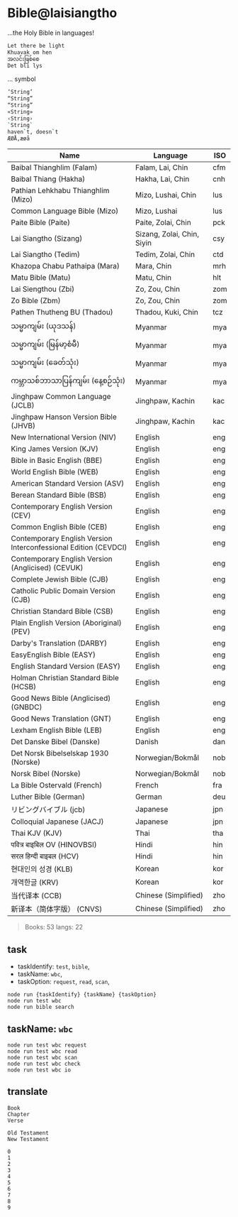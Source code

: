 # Bible@laisiangtho

...the Holy Bible in languages!

```bash
Let there be light
Khuavak om hen
အ​လင်း​ဖြစ်​စေ
Det bli lys
```

... symbol

```bash
‘String’
“String”
“String”
«String»
‹String›
`String`
haven`t, doesn`t
ÆØÅ,æøå
```

| Name | Language | ISO |
| --- | --- | --- |
| Baibal Thianghlim (Falam) | Falam, Lai, Chin | cfm |
| Baibal Thiang (Hakha) | Hakha, Lai, Chin | cnh |
| Pathian Lehkhabu Thianghlim (Mizo) | Mizo, Lushai, Chin | lus |
| Common Language Bible (Mizo) | Mizo, Lushai | lus |
| Paite Bible (Paite) | Paite, Zolai, Chin | pck |
| Lai Siangtho (Sizang) | Sizang, Zolai, Chin, Siyin | csy |
| Lai Siangtho (Tedim) | Tedim, Zolai, Chin | ctd |
| Khazopa Chabu Pathaipa (Mara) | Mara, Chin | mrh |
| Matu Bible (Matu) | Matu, Chin | hlt |
| Lai Siengthou (Zbi) | Zo, Zou, Chin | zom |
| Zo Bible (Zbm) | Zo, Zou, Chin | zom |
| Pathen Thutheng BU (Thadou) | Thadou, Kuki, Chin | tcz |
| သမ္မာကျမ်း (ယုဒသန်) | Myanmar | mya |
| သမ္မာကျမ်း (မြန်​​​မာ့​​​စံ​​​မီ​​​) | Myanmar | mya |
| သမ္မာကျမ်း (ခေတ်သုံး) | Myanmar | mya |
| ကမ္ဘာသစ်ဘာသာပြန်ကျမ်း (နေ့စဉ်သုံး) | Myanmar | mya |
| Jinghpaw Common Language (JCLB) | Jinghpaw, Kachin | kac |
| Jinghpaw Hanson Version Bible (JHVB) | Jinghpaw, Kachin | kac |
| New International Version (NIV) | English | eng |
| King James Version (KJV) | English | eng |
| Bible in Basic English (BBE) | English | eng |
| World English Bible (WEB) | English | eng |
| American Standard Version (ASV) | English | eng |
| Berean Standard Bible (BSB) | English | eng |
| Contemporary English Version (CEV) | English | eng |
| Common English Bible (CEB) | English | eng |
| Contemporary English Version Interconfessional Edition (CEVDCI) | English | eng |
| Contemporary English Version (Anglicised) (CEVUK) | English | eng |
| Complete Jewish Bible (CJB) | English | eng |
| Catholic Public Domain Version (CJB) | English | eng |
| Christian Standard Bible (CSB) | English | eng |
| Plain English Version (Aboriginal) (PEV) | English | eng |
| Darby's Translation (DARBY) | English | eng |
| EasyEnglish Bible (EASY) | English | eng |
| English Standard Version (EASY) | English | eng |
| Holman Christian Standard Bible (HCSB) | English | eng |
| Good News Bible (Anglicised) (GNBDC) | English | eng |
| Good News Translation (GNT) | English | eng |
| Lexham English Bible (LEB) | English | eng |
| Det Danske Bibel (Danske) | Danish | dan |
| Det Norsk Bibelselskap 1930 (Norske) | Norwegian/Bokmål | nob |
| Norsk Bibel (Norske) | Norwegian/Bokmål | nob |
| La Bible Ostervald (French) | French | fra |
| Luther Bible (German) | German | deu |
| リビングバイブル (jcb) | Japanese | jpn |
| Colloquial Japanese (JACJ) | Japanese | jpn |
| Thai KJV (KJV) | Thai | tha |
| पवित्र बाइबिल OV (HINOVBSI) | Hindi | hin |
| सरल हिन्दी बाइबल (HCV) | Hindi | hin |
| 현대인의 성경 (KLB) | Korean | kor |
| 개역한글 (KRV) | Korean | kor |
| 当代译本 (CCB) | Chinese (Simplified) | zho |
| 新译本（简体字版） (CNVS) | Chinese (Simplified) | zho |
> Books: 53 langs: 22

## task

- taskIdentify: `test`, `bible`,
- taskName: `wbc`,
- taskOption: `request`, `read`, `scan`,

```shell
node run {taskIdentify} {taskName} {taskOption}
node run test wbc
node run bible search
```

## taskName: `wbc`

```shell
node run test wbc request
node run test wbc read
node run test wbc scan
node run test wbc check
node run test wbc io
```

## translate

```shell
Book
Chapter
Verse

Old Testament
New Testament

0
1
2
3
4
5
6
7
8
9
```

